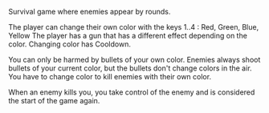 Survival game where enemies appear by rounds.

The player can change their own color with the keys 1..4 : Red, Green, Blue, Yellow
The player has a gun that has a different effect depending on the color.
Changing color has Cooldown.

You can only be harmed by bullets of your own color. Enemies always shoot bullets of your current color, but the bullets don't change colors in the air.
You have to change color to kill enemies with their own color.

When an enemy kills you, you take control of the enemy and is considered the start of the game again.